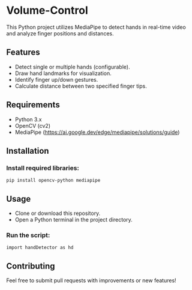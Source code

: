 # Volume-Control

This Python project utilizes MediaPipe to detect hands in real-time video and analyze finger positions and distances.

## Features
- Detect single or multiple hands (configurable).
- Draw hand landmarks for visualization.
- Identify finger up/down gestures.
- Calculate distance between two specified finger tips.

## Requirements
- Python 3.x
- OpenCV (cv2)
- MediaPipe (https://ai.google.dev/edge/mediapipe/solutions/guide)

## Installation
### Install required libraries:
`pip install opencv-python mediapipe`

## Usage
- Clone or download this repository.
- Open a Python terminal in the project directory.
### Run the script:
`import handDetector as hd`

## Contributing
Feel free to submit pull requests with improvements or new features!
